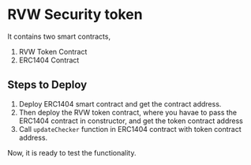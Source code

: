 # RVW Security token

It contains two smart contracts,

1. RVW Token Contract
2. ERC1404 Contract


## Steps to Deploy

1. Deploy ERC1404 smart contract and get the contract address.
2. Then deploy the RVW token contract, where you havae to pass the ERC1404 contract in constructor, and get the token contract address
3. Call `updateChecker` function in ERC1404 contract with token contract address.

Now, it is ready to test the functionality.
